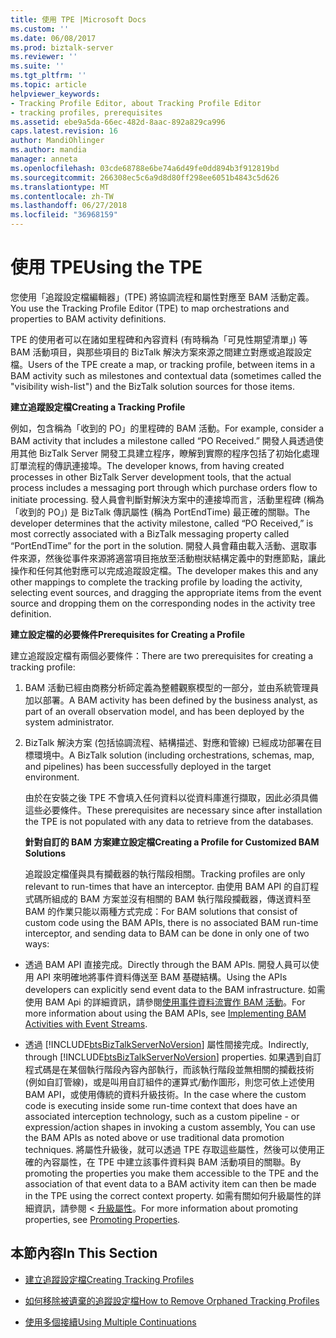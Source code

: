 ```yaml
---
title: 使用 TPE |Microsoft Docs
ms.custom: ''
ms.date: 06/08/2017
ms.prod: biztalk-server
ms.reviewer: ''
ms.suite: ''
ms.tgt_pltfrm: ''
ms.topic: article
helpviewer_keywords:
- Tracking Profile Editor, about Tracking Profile Editor
- tracking profiles, prerequisites
ms.assetid: ebe9a5da-66ec-482d-8aac-892a829ca996
caps.latest.revision: 16
author: MandiOhlinger
ms.author: mandia
manager: anneta
ms.openlocfilehash: 03cde68788e6be74a6d49fe0dd894b3f912819bd
ms.sourcegitcommit: 266308ec5c6a9d8d80ff298ee6051b4843c5d626
ms.translationtype: MT
ms.contentlocale: zh-TW
ms.lasthandoff: 06/27/2018
ms.locfileid: "36968159"
---
```

# <a name="using-the-tpe"></a><span data-ttu-id="8c341-102">使用 TPE</span><span class="sxs-lookup"><span data-stu-id="8c341-102">Using the TPE</span></span>
<span data-ttu-id="8c341-103">您使用「追蹤設定檔編輯器」(TPE) 將協調流程和屬性對應至 BAM 活動定義。</span><span class="sxs-lookup"><span data-stu-id="8c341-103">You use the Tracking Profile Editor (TPE) to map orchestrations and properties to BAM activity definitions.</span></span>  
  
 <span data-ttu-id="8c341-104">TPE 的使用者可以在諸如里程碑和內容資料 (有時稱為「可見性期望清單」) 等 BAM 活動項目，與那些項目的 BizTalk 解決方案來源之間建立對應或追蹤設定檔。</span><span class="sxs-lookup"><span data-stu-id="8c341-104">Users of the TPE create a map, or tracking profile, between items in a BAM activity such as milestones and contextual data (sometimes called the "visibility wish-list") and the BizTalk solution sources for those items.</span></span>  
  
 <span data-ttu-id="8c341-105">**建立追蹤設定檔**</span><span class="sxs-lookup"><span data-stu-id="8c341-105">**Creating a Tracking Profile**</span></span>  
  
 <span data-ttu-id="8c341-106">例如，包含稱為「收到的 PO」的里程碑的 BAM 活動。</span><span class="sxs-lookup"><span data-stu-id="8c341-106">For example, consider a BAM activity that includes a milestone called “PO Received.”</span></span> <span data-ttu-id="8c341-107">開發人員透過使用其他 BizTalk Server 開發工具建立程序，瞭解到實際的程序包括了初始化處理訂單流程的傳訊連接埠。</span><span class="sxs-lookup"><span data-stu-id="8c341-107">The developer knows, from having created processes in other BizTalk Server development tools, that the actual process includes a messaging port through which purchase orders flow to initiate processing.</span></span> <span data-ttu-id="8c341-108">發人員會判斷對解決方案中的連接埠而言，活動里程碑 (稱為「收到的 PO」) 是 BizTalk 傳訊屬性 (稱為 PortEndTime) 最正確的關聯。</span><span class="sxs-lookup"><span data-stu-id="8c341-108">The developer determines that the activity milestone, called “PO Received,” is most correctly associated with a BizTalk messaging property called “PortEndTime” for the port in the solution.</span></span> <span data-ttu-id="8c341-109">開發人員會藉由載入活動、選取事件來源，然後從事件來源將適當項目拖放至活動樹狀結構定義中的對應節點，讓此操作和任何其他對應可以完成追蹤設定檔。</span><span class="sxs-lookup"><span data-stu-id="8c341-109">The developer makes this and any other mappings to complete the tracking profile by loading the activity, selecting event sources, and dragging the appropriate items from the event source and dropping them on the corresponding nodes in the activity tree definition.</span></span>  
  
 <span data-ttu-id="8c341-110">**建立設定檔的必要條件**</span><span class="sxs-lookup"><span data-stu-id="8c341-110">**Prerequisites for Creating a Profile**</span></span>  
  
 <span data-ttu-id="8c341-111">建立追蹤設定檔有兩個必要條件：</span><span class="sxs-lookup"><span data-stu-id="8c341-111">There are two prerequisites for creating a tracking profile:</span></span>  
  
1. <span data-ttu-id="8c341-112">BAM 活動已經由商務分析師定義為整體觀察模型的一部分，並由系統管理員加以部署。</span><span class="sxs-lookup"><span data-stu-id="8c341-112">A BAM activity has been defined by the business analyst, as part of an overall observation model, and has been deployed by the system administrator.</span></span>  
  
2. <span data-ttu-id="8c341-113">BizTalk 解決方案 (包括協調流程、結構描述、對應和管線) 已經成功部署在目標環境中。</span><span class="sxs-lookup"><span data-stu-id="8c341-113">A BizTalk solution (including orchestrations, schemas, map, and pipelines) has been successfully deployed in the target environment.</span></span>  
  
   <span data-ttu-id="8c341-114">由於在安裝之後 TPE 不會填入任何資料以從資料庫進行擷取，因此必須具備這些必要條件。</span><span class="sxs-lookup"><span data-stu-id="8c341-114">These prerequisites are necessary since after installation the TPE is not populated with any data to retrieve from the databases.</span></span>  
  
   <span data-ttu-id="8c341-115">**針對自訂的 BAM 方案建立設定檔**</span><span class="sxs-lookup"><span data-stu-id="8c341-115">**Creating a Profile for Customized BAM Solutions**</span></span>  
  
   <span data-ttu-id="8c341-116">追蹤設定檔僅與具有攔截器的執行階段相關。</span><span class="sxs-lookup"><span data-stu-id="8c341-116">Tracking profiles are only relevant to run-times that have an interceptor.</span></span> <span data-ttu-id="8c341-117">由使用 BAM API 的自訂程式碼所組成的 BAM 方案並沒有相關的 BAM 執行階段攔截器，傳送資料至 BAM 的作業只能以兩種方式完成：</span><span class="sxs-lookup"><span data-stu-id="8c341-117">For BAM solutions that consist of custom code using the BAM APIs, there is no associated BAM run-time interceptor, and sending data to BAM can be done in only one of two ways:</span></span>  
  
- <span data-ttu-id="8c341-118">透過 BAM API 直接完成。</span><span class="sxs-lookup"><span data-stu-id="8c341-118">Directly through the BAM APIs.</span></span> <span data-ttu-id="8c341-119">開發人員可以使用 API 來明確地將事件資料傳送至 BAM 基礎結構。</span><span class="sxs-lookup"><span data-stu-id="8c341-119">Using the APIs developers can explicitly send event data to the BAM infrastructure.</span></span> <span data-ttu-id="8c341-120">如需使用 BAM Api 的詳細資訊，請參閱[使用事件資料流實作 BAM 活動](../core/implementing-bam-activities-with-event-streams.md)。</span><span class="sxs-lookup"><span data-stu-id="8c341-120">For more information about using the BAM APIs, see [Implementing BAM Activities with Event Streams](../core/implementing-bam-activities-with-event-streams.md).</span></span>  
  
- <span data-ttu-id="8c341-121">透過 [!INCLUDE[btsBizTalkServerNoVersion](../includes/btsbiztalkservernoversion-md.md)] 屬性間接完成。</span><span class="sxs-lookup"><span data-stu-id="8c341-121">Indirectly, through [!INCLUDE[btsBizTalkServerNoVersion](../includes/btsbiztalkservernoversion-md.md)] properties.</span></span> <span data-ttu-id="8c341-122">如果遇到自訂程式碼是在某個執行階段內容內部執行，而該執行階段並無相關的攔截技術 (例如自訂管線)，或是叫用自訂組件的運算式/動作圖形，則您可依上述使用 BAM API，或使用傳統的資料升級技術。</span><span class="sxs-lookup"><span data-stu-id="8c341-122">In the case where the custom code is executing inside some run-time context that does have an associated interception technology, such as a custom pipeline - or expression/action shapes in invoking a custom assembly, You can use the BAM APIs as noted above or use traditional data promotion techniques.</span></span> <span data-ttu-id="8c341-123">將屬性升級後，就可以透過 TPE 存取這些屬性，然後可以使用正確的內容屬性，在 TPE 中建立該事件資料與 BAM 活動項目的關聯。</span><span class="sxs-lookup"><span data-stu-id="8c341-123">By promoting the properties you make them accessible to the TPE and the association of that event data to a BAM activity item can then be made in the TPE using the correct context property.</span></span> <span data-ttu-id="8c341-124">如需有關如何升級屬性的詳細資訊，請參閱 <<c0> [ 升級屬性](../core/promoting-properties.md)。</span><span class="sxs-lookup"><span data-stu-id="8c341-124">For more information about promoting properties, see [Promoting Properties](../core/promoting-properties.md).</span></span>  
  
## <a name="in-this-section"></a><span data-ttu-id="8c341-125">本節內容</span><span class="sxs-lookup"><span data-stu-id="8c341-125">In This Section</span></span>  
  
-   [<span data-ttu-id="8c341-126">建立追蹤設定檔</span><span class="sxs-lookup"><span data-stu-id="8c341-126">Creating Tracking Profiles</span></span>](../core/creating-tracking-profiles.md)  
  
-   [<span data-ttu-id="8c341-127">如何移除被遺棄的追蹤設定檔</span><span class="sxs-lookup"><span data-stu-id="8c341-127">How to Remove Orphaned Tracking Profiles</span></span>](../core/how-to-remove-orphaned-tracking-profiles.md)  
  
-   [<span data-ttu-id="8c341-128">使用多個接續</span><span class="sxs-lookup"><span data-stu-id="8c341-128">Using Multiple Continuations</span></span>](../core/using-multiple-continuations.md)